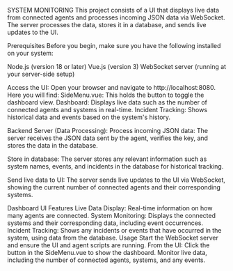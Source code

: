 SYSTEM MONITORING
This project consists of a UI that displays live data from connected agents and processes incoming JSON data via WebSocket. The server processes the data, stores it in a database, and sends live updates to the UI.

Prerequisites
Before you begin, make sure you have the following installed on your system:

Node.js (version 18 or later)
Vue.js (version 3)
WebSocket server (running at your server-side setup)

Access the UI: Open your browser and navigate to http://localhost:8080. Here you will find:
SideMenu.vue: This holds the button to toggle the dashboard view.
Dashboard: Displays live data such as the number of connected agents and systems in real-time.
Incident Tracking: Shows historical data and events based on the system's history.

Backend Server (Data Processing):
Process incoming JSON data: The server receives the JSON data sent by the agent, verifies the key, and stores the data in the database.

Store in database: The server stores any relevant information such as system names, events, and incidents in the database for historical tracking.

Send live data to UI: The server sends live updates to the UI via WebSocket, showing the current number of connected agents and their corresponding systems.

Dashboard UI Features
Live Data Display: Real-time information on how many agents are connected.
System Monitoring: Displays the connected systems and their corresponding data, including event occurrences.
Incident Tracking: Shows any incidents or events that have occurred in the system, using data from the database.
Usage
Start the WebSocket server and ensure the UI and agent scripts are running.
From the UI:
Click the button in the SideMenu.vue to show the dashboard.
Monitor live data, including the number of connected agents, systems, and any events.
